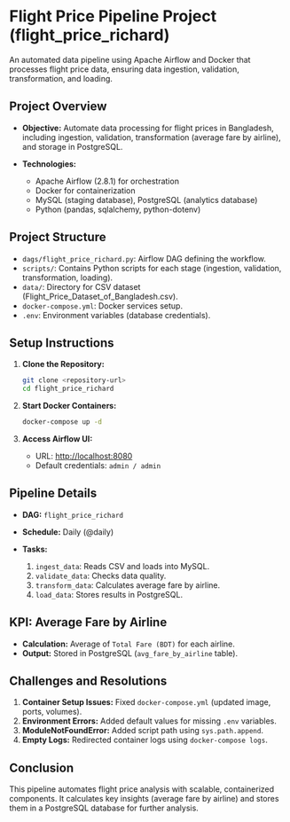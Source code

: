 # Flight Price Pipeline Project (flight\_price\_richard)

An automated data pipeline using Apache Airflow and Docker that processes flight price data, ensuring data ingestion, validation, transformation, and loading.

## Project Overview

* **Objective:** Automate data processing for flight prices in Bangladesh, including ingestion, validation, transformation (average fare by airline), and storage in PostgreSQL.
* **Technologies:**

  * Apache Airflow (2.8.1) for orchestration
  * Docker for containerization
  * MySQL (staging database), PostgreSQL (analytics database)
  * Python (pandas, sqlalchemy, python-dotenv)

## Project Structure

* `dags/flight_price_richard.py`: Airflow DAG defining the workflow.
* `scripts/`: Contains Python scripts for each stage (ingestion, validation, transformation, loading).
* `data/`: Directory for CSV dataset (Flight\_Price\_Dataset\_of\_Bangladesh.csv).
* `docker-compose.yml`: Docker services setup.
* `.env`: Environment variables (database credentials).

## Setup Instructions

1. **Clone the Repository:**

   ```bash
   git clone <repository-url>
   cd flight_price_richard
   ```
2. **Start Docker Containers:**

   ```bash
   docker-compose up -d
   ```
3. **Access Airflow UI:**

   * URL: [http://localhost:8080](http://localhost:8080)
   * Default credentials: `admin / admin`

## Pipeline Details

* **DAG:** `flight_price_richard`
* **Schedule:** Daily (@daily)
* **Tasks:**

  1. `ingest_data`: Reads CSV and loads into MySQL.
  2. `validate_data`: Checks data quality.
  3. `transform_data`: Calculates average fare by airline.
  4. `load_data`: Stores results in PostgreSQL.

## KPI: Average Fare by Airline

* **Calculation:** Average of `Total Fare (BDT)` for each airline.
* **Output:** Stored in PostgreSQL (`avg_fare_by_airline` table).

## Challenges and Resolutions

1. **Container Setup Issues:** Fixed `docker-compose.yml` (updated image, ports, volumes).
2. **Environment Errors:** Added default values for missing `.env` variables.
3. **ModuleNotFoundError:** Added script path using `sys.path.append`.
4. **Empty Logs:** Redirected container logs using `docker-compose logs`.

## Conclusion

This pipeline automates flight price analysis with scalable, containerized components. It calculates key insights (average fare by airline) and stores them in a PostgreSQL database for further analysis.
